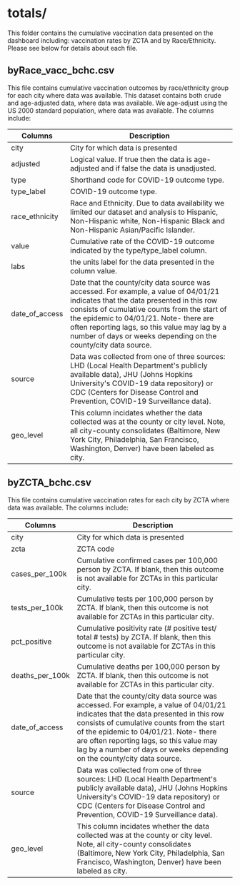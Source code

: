 # totals/

This folder contains the cumulative  vaccination data presented on the dashboard including: vaccination rates by ZCTA and by Race/Ethnicity. Please see below for details about each file.

## byRace_vacc_bchc.csv

This file contains cumulative vaccination outcomes by race/ethnicity group for each city where data was available. This dataset contains both crude and age-adjusted data, where data was available. We age-adjust using the US 2000 standard population, where data was available. The columns include:

| Columns       | Description                                                                                                                                                                                   |
| ------------- | --------------------------------------------------------------------------------------------------------------------------------------------------------------------------------------------- |
| city           | City for which data is presented                                                                                                                                                                                                                                                                                                                |
| adjusted       | Logical value. If true then the data is age-adjusted and if false the data is unadjusted.                                                                                                                                                                                                                                                       |
| type           | Shorthand code for COVID-19 outcome type.                                                                                                                                                                                                                                                                                                       |
| type_label     | COVID-19 outcome type.                                                                                                                                                                                                                                                                                                                          |
| race_ethnicity | Race and Ethnicity. Due to data availability we limited our dataset and analysis to Hispanic, Non-Hispanic white, Non-Hispanic Black and Non-Hispanic Asian/Pacific Islander.                                                                                                                                                                   |
| value          | Cumulative rate of the COVID-19 outcome indicated by the type/type_label column.                                                                                                                                                                                                                                                                |
| labs           | the units label for the data presented in the column value.                                                                                                                                                                                                                                                                                     |
| date_of_access | Date that the county/city data source was accessed. For example, a value of 04/01/21 indicates that the data presented in this row consists of cumulative counts from the start of the epidemic to 04/01/21. Note- there are often reporting lags, so this value may lag by a number of days or weeks depending on the county/city data source. |
| source         | Data was collected from one of three sources: LHD (Local Health Department's publicly available data), JHU (Johns Hopkins University's COVID-19 data repository) or CDC (Centers for Disease Control and Prevention, COVID-19 Surveillance data).                                                                                               |
| geo_level      | This column incidates whether the data collected was at the county or city level. Note, all city-county consolidates (Baltimore, New York City, Philadelphia, San Francisco, Washington, Denver) have been labeled as city.                                                                                                                     |     |

## byZCTA_bchc.csv

This file contains cumulative vaccination rates for each city by ZCTA where data was available. The columns include:

| Columns       | Description                                                                                                                                                                                   |
| ------------- | --------------------------------------------------------------------------------------------------------------------------------------------------------------------------------------------- |
| city            | City for which data is presented                                                                                                                                                                                                                                                                                                                |
| zcta            | ZCTA code                                                                                                                                                                                                                                                                                                                                       |
| cases_per_100k  | Cumulative confirmed cases per 100,000 person by ZCTA. If blank, then this outcome is not available for ZCTAs in this particular city.                                                                                                                                                                                                          |
| tests_per_100k  | Cumulative tests per 100,000 person by ZCTA. If blank, then this outcome is not available for ZCTAs in this particular city.                                                                                                                                                                                                                    |
| pct_positive    | Cumulative positivity rate (# positive test/ total # tests) by ZCTA. If blank, then this outcome is not available for ZCTAs in this particular city.                                                                                                                                                                                            |
| deaths_per_100k | Cumulative deaths per 100,000 person by ZCTA. If blank, then this outcome is not available for ZCTAs in this particular city.                                                                                                                                                                                                                   |
| date_of_access  | Date that the county/city data source was accessed. For example, a value of 04/01/21 indicates that the data presented in this row consists of cumulative counts from the start of the epidemic to 04/01/21. Note- there are often reporting lags, so this value may lag by a number of days or weeks depending on the county/city data source. |
| source          | Data was collected from one of three sources: LHD (Local Health Department's publicly available data), JHU (Johns Hopkins University's COVID-19 data repository) or CDC (Centers for Disease Control and Prevention, COVID-19 Surveillance data).                                                                                               |
| geo_level       | This column incidates whether the data collected was at the county or city level. Note, all city-county consolidates (Baltimore, New York City, Philadelphia, San Francisco, Washington, Denver) have been labeled as city.                                                                                                                     |     |

